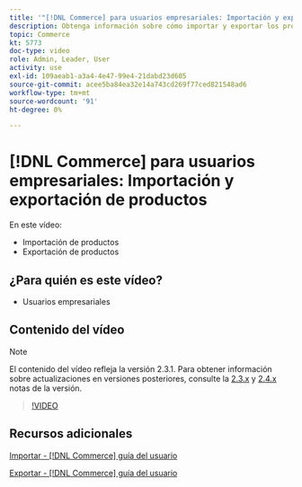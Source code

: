 ```yaml
---
title: '"[!DNL Commerce] para usuarios empresariales: Importación y exportación de productos"'
description: Obtenga información sobre cómo importar y exportar los productos del catálogo.
topic: Commerce
kt: 5773
doc-type: video
role: Admin, Leader, User
activity: use
exl-id: 109aeab1-a3a4-4e47-99e4-21dabd23d605
source-git-commit: acee5ba84ea32e14a743cd269f77ced821548ad6
workflow-type: tm+mt
source-wordcount: '91'
ht-degree: 0%

---
```


# [!DNL Commerce] para usuarios empresariales: Importación y exportación de productos

En este vídeo:

- Importación de productos
- Exportación de productos

## ¿Para quién es este vídeo?

- Usuarios empresariales

## Contenido del vídeo

>[!NOTE]
>
>El contenido del vídeo refleja la versión 2.3.1. Para obtener información sobre actualizaciones en versiones posteriores, consulte la [ 2.3.x](https://devdocs.magento.com/guides/v2.3/release-notes/bk-release-notes.html) y [2.4.x](https://devdocs.magento.com/guides/v2.4/release-notes/bk-release-notes.html) notas de la versión.

>[!VIDEO](https://video.tv.adobe.com/v/35958?quality=12&learn=on)

## Recursos adicionales

[Importar - [!DNL Commerce] guía del usuario](https://docs.magento.com/user-guide/system/data-import.html)

[Exportar - [!DNL Commerce] guía del usuario](https://docs.magento.com/user-guide/system/data-export.html)
